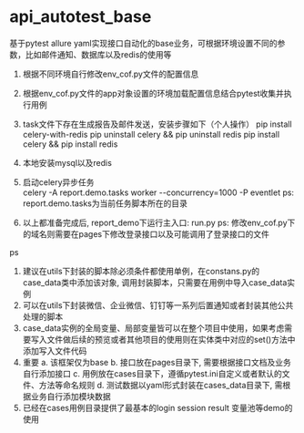 # api_autotest_base
基于pytest allure yaml实现接口自动化的base业务，可根据环境设置不同的参数，比如邮件通知、数据库以及redis的使用等

1. 根据不同环境自行修改env_cof.py文件的配置信息

2. 根据env_cof.py文件的app对象设置的环境加载配置信息结合pytest收集并执行用例

3. task文件下存在生成报告及邮件发送，安装步骤如下（个人操作）
  pip install celery-with-redis
  pip uninstall celery && pip uninstall redis
  pip install celery && pip install redis

4. 本地安装mysql以及redis

5. 启动celery异步任务<br/>
  celery -A report.demo.tasks worker --concurrency=1000 -P eventlet
  ps: report.demo.tasks为当前任务脚本所在的目录
  
6. 以上都准备完成后, report_demo下运行主入口: run.py
  ps: 修改env_cof.py下的域名则需要在pages下修改登录接口以及可能调用了登录接口的文件

ps
  1. 建议在utils下封装的脚本除必须条件都使用单例，在constans.py的case_data类中添加该对象, 调用封装脚本，只需要在用例中导入case_data实例
  2. 可以在utils下封装微信、企业微信、钉钉等一系列后置通知或者封装其他公共处理的脚本
  3. case_data实例的全局变量、局部变量皆可以在整个项目中使用，如果考虑需要写入文件做后续的预览或者其他项目的使用则在实体类中对应的set()方法中添加写入文件代码
  4. 重要
    a. 该框架仅为base
    b. 接口放在pages目录下, 需要根据接口文档及业务自行添加接口
    c. 用例放在cases目录下，遵循pytest.ini自定义或者默认的文件、方法等命名规则
    d. 测试数据以yaml形式封装在cases_data目录下, 需根据业务自行添加模块数据
  5. 已经在cases用例目录提供了最基本的login session result 变量池等demo的使用

